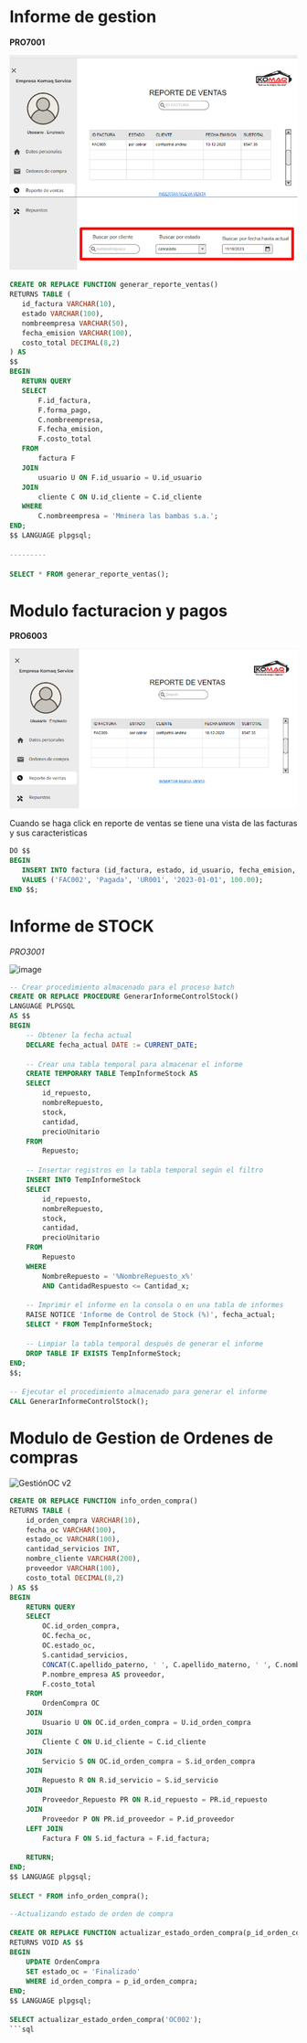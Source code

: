 # Informe de gestion 

**PRO7001**

![](https://raw.githubusercontent.com/RenzoAr10/DBD-KomaqService/0796b76f2f0a29e50fef25f8a30936ef6848abc4/Documentacion%20de%20Soporte/querys/FacturacionYPagos/GectionDeVentas.png)

 ```sql
CREATE OR REPLACE FUNCTION generar_reporte_ventas()
RETURNS TABLE (
    id_factura VARCHAR(10),
    estado VARCHAR(100),
    nombreempresa VARCHAR(50),
    fecha_emision VARCHAR(100),
    costo_total DECIMAL(8,2)
) AS
$$
BEGIN
    RETURN QUERY
    SELECT
        F.id_factura,
        F.forma_pago,
        C.nombreempresa,
        F.fecha_emision,
        F.costo_total
    FROM
        factura F
    JOIN
        usuario U ON F.id_usuario = U.id_usuario
    JOIN
        cliente C ON U.id_cliente = C.id_cliente
    WHERE
        C.nombreempresa = 'Mminera las bambas s.a.';
END;
$$ LANGUAGE plpgsql;

---------

SELECT * FROM generar_reporte_ventas();
 ```



# Modulo facturacion y pagos

**PRO6003**

![](https://raw.githubusercontent.com/RenzoAr10/DBD-KomaqService/60a1d4fd0b998af08f7f97751724bb9ff8d63eda/Documentacion%20de%20Soporte/querys/FacturacionYPagos/REPORTE%20DE%20VENTAS.png)

Cuando se haga click en reporte de ventas se tiene una vista de las facturas y sus caracteristicas

 ```sql
DO $$ 
BEGIN
    INSERT INTO factura (id_factura, estado, id_usuario, fecha_emision, costo_total)
    VALUES ('FAC002', 'Pagada', 'UR001', '2023-01-01', 100.00);
END $$;
```

# Informe de STOCK
*PRO3001*

![image](https://github.com/RenzoAr10/DBD-KomaqService/assets/121067321/7fe07380-3b13-4a8a-94cf-4c05973d3767)

```sql
-- Crear procedimiento almacenado para el proceso batch
CREATE OR REPLACE PROCEDURE GenerarInformeControlStock()
LANGUAGE PLPGSQL
AS $$
BEGIN
    -- Obtener la fecha actual
    DECLARE fecha_actual DATE := CURRENT_DATE;

    -- Crear una tabla temporal para almacenar el informe
    CREATE TEMPORARY TABLE TempInformeStock AS
    SELECT
        id_repuesto,
        nombreRepuesto,
        stock,
        cantidad,
        precioUnitario
    FROM
        Repuesto;

    -- Insertar registros en la tabla temporal según el filtro
    INSERT INTO TempInformeStock
    SELECT
        id_repuesto,
        nombreRepuesto,
        stock,
        cantidad,
        precioUnitario
    FROM
        Repuesto
    WHERE
        NombreRepuesto = '%NombreRepuesto_x%'
        AND CantidadRespuesto <= Cantidad_x;

    -- Imprimir el informe en la consola o en una tabla de informes
    RAISE NOTICE 'Informe de Control de Stock (%)', fecha_actual;
    SELECT * FROM TempInformeStock;

    -- Limpiar la tabla temporal después de generar el informe
    DROP TABLE IF EXISTS TempInformeStock;
END;
$$;

-- Ejecutar el procedimiento almacenado para generar el informe
CALL GenerarInformeControlStock();
```

# Modulo de Gestion de Ordenes de compras

![GestiónOC v2](https://github.com/RenzoAr10/DBD-KomaqService/assets/144966624/cb6016a7-22ea-4728-a190-ac7828a50c05)

```sql
CREATE OR REPLACE FUNCTION info_orden_compra()
RETURNS TABLE (
    id_orden_compra VARCHAR(10),
    fecha_oc VARCHAR(100),
    estado_oc VARCHAR(100),
    cantidad_servicios INT,
    nombre_cliente VARCHAR(200),
    proveedor VARCHAR(100),
    costo_total DECIMAL(8,2)
) AS $$
BEGIN
    RETURN QUERY
    SELECT
        OC.id_orden_compra,
        OC.fecha_oc,
        OC.estado_oc,
        S.cantidad_servicios,
        CONCAT(C.apellido_paterno, ' ', C.apellido_materno, ' ', C.nombre) AS nombre_cliente,
        P.nombre_empresa AS proveedor,
        F.costo_total
    FROM
        OrdenCompra OC
    JOIN
        Usuario U ON OC.id_orden_compra = U.id_orden_compra
    JOIN
        Cliente C ON U.id_cliente = C.id_cliente
    JOIN
        Servicio S ON OC.id_orden_compra = S.id_orden_compra
    JOIN
        Repuesto R ON R.id_servicio = S.id_servicio
    JOIN
        Proveedor_Repuesto PR ON R.id_repuesto = PR.id_repuesto
    JOIN
        Proveedor P ON PR.id_proveedor = P.id_proveedor
    LEFT JOIN
        Factura F ON S.id_factura = F.id_factura;

    RETURN;
END;
$$ LANGUAGE plpgsql;

SELECT * FROM info_orden_compra();
```
```sql
--Actualizando estado de orden de compra

CREATE OR REPLACE FUNCTION actualizar_estado_orden_compra(p_id_orden_compra VARCHAR(10))
RETURNS VOID AS $$
BEGIN
    UPDATE OrdenCompra
    SET estado_oc = 'Finalizado'
    WHERE id_orden_compra = p_id_orden_compra;
END;
$$ LANGUAGE plpgsql;

SELECT actualizar_estado_orden_compra('OC002');
```sql
